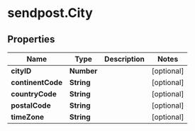 # sendpost.City

## Properties

Name | Type | Description | Notes
------------ | ------------- | ------------- | -------------
**cityID** | **Number** |  | [optional] 
**continentCode** | **String** |  | [optional] 
**countryCode** | **String** |  | [optional] 
**postalCode** | **String** |  | [optional] 
**timeZone** | **String** |  | [optional] 


